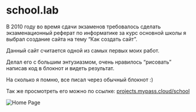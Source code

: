 # school.lab

В 2010 году во время сдачи экзаменов требовалось сделать экзаменационный реферат по информатике за курс основной школы я выбрал создание сайта на тему “Как создать сайт”.

Данный сайт считается одной из самых первых моих работ.

Делал его с большим энтузиазмом, очень нравилось “рисовать” написав код в блокнот и видеть результат.

На сколько я помню, все писал через обычный блокнот :)

Так же просмотреть его можно по ссылке: [projects.mypass.cloud/school](http://projects.mypass.cloud/school/)

![Home Page](http://projects.mypass.cloud/school/images/index.png)
